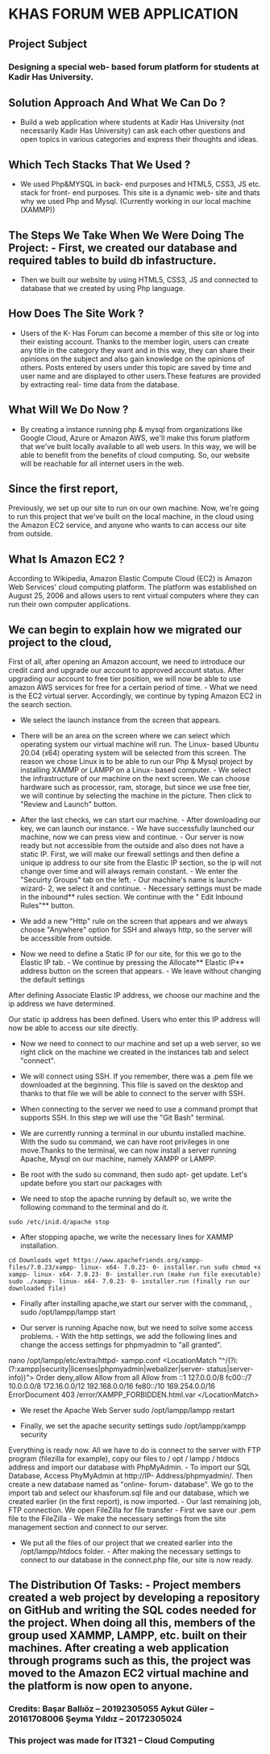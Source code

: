 # KHAS FORUM WEB APPLICATION
## Project Subject 
### Designing a special web- based forum platform for students at Kadir Has University.

## Solution Approach And What We Can Do ?

- Build a web application where students at Kadir Has University (not necessarily Kadir Has University) can ask each other questions and open topics in various categories and express their thoughts and ideas.

## Which Tech Stacks That We Used ?

- We used Php&MYSQL in back- end purposes and HTML5, CSS3, JS etc. stack for front- end purposes. This site is a dynamic web- site and thats why we used Php and Mysql. (Currently working in our local machine (XAMMP))

## The Steps We Take When We Were Doing The Project: - First, we created our database and required tables to build db infastructure.

- Then we built our website by using HTML5, CSS3, JS and connected to database that we created by using Php language.

## How Does The Site Work ?

- Users of the K- Has Forum can become a member of this site or log into their existing account. Thanks to the member login, users can create any title in the category they want and in this way, they can share their opinions on the subject and also gain knowledge on the opinions of others. Posts entered by users under this topic are saved by time and user name and are displayed to other users.These features are provided by extracting real- time data from the database.

## What Will We Do Now ?

- By creating a instance running php & mysql from organizations like Google Cloud, Azure or Amazon AWS, we'll make this forum platform that we've built locally available to all web users. In this way, we will be able to benefit from the benefits of cloud computing. So, our website will be reachable for all internet users in the web.

## Since the first report,

Previously, we set up our site to run on our own machine. Now, we're going to run this project that we've built on the local machine, in the cloud using the Amazon EC2 service, and anyone who wants to can access our site from outside.

## What Is Amazon EC2 ?

According to Wikipedia, Amazon Elastic Compute Cloud (EC2) is Amazon Web Services' cloud computing platform. The platform was established on August 25, 2006 and allows users to rent virtual computers where they can run their own computer applications.

## We can begin to explain how we migrated our project to the cloud,

First of all, after opening an Amazon account, we need to introduce our credit card and upgrade our account to approved account status.
After upgrading our account to free tier position, we will now be able to use amazon AWS services for free for a certain period of time. - What we need is the EC2 virtual server. Accordingly, we continue by typing Amazon EC2 in the search section.
- We select the launch instance from the screen that appears.

- There will be an area on the screen where we can select which operating system our virtual machine will run. The Linux- based Ubuntu 20.04 (x64) operating system will be selected from this screen. The reason we chose Linux is to be able to run our Php & Mysql project by installing XAMMP or LAMPP on a Linux- based computer. - We select the infrastructure of our machine on the next screen. We can choose hardware such as processor, ram, storage, but since we use free tier, we will continue by selecting the machine in the picture. Then click to "Review and Launch" button.

- After the last checks, we can start our machine. - After downloading our key, we can launch our instance. - We have successfully launched our machine, now we can press view and continue. - Our server is now ready but not accessible from the outside and also does not have a static IP. First, we will make our firewall settings and then define a unique ip address to our site from the Elastic IP section, so the ip will not change over time and will always remain constant. - We enter the "Secuirty Groups" tab on the left. - Our machine's name is launch- wizard- 2, we select it and continue. - Necessary settings must be made in the inbound** rules section. We continue with the " Edit Inbound Rules"** button.

- We add a new "Http" rule on the screen that appears and we always choose "Anywhere" option for SSH and always http, so the server will be accessible from outside.

- Now we need to define a Static IP for our site, for this we go to the Elastic IP tab. - We continue by pressing the Allocate** Elastic IP** address button on the screen that appears. - We leave without changing the default settings

After defining Associate Elastic IP address, we choose our machine and the ip address we have determined.

Our static ip address has been defined. Users who enter this IP address will now be able to access our site directly.

- Now we need to connect to our machine and set up a web server, so we right click on the machine we created in the instances tab and select "connect".

- We will connect using SSH. If you remember, there was a .pem file we downloaded at the beginning. This file is saved on the desktop and thanks to that file we will be able to connect to the server with SSH.

- When connecting to the server we need to use a command prompt that supports SSH. In this step we will use the "Git Bash" terminal.

- We are currently running a terminal in our ubuntu installed machine. With the sudo su command, we can have root privileges in one move.Thanks to the terminal, we can now install a server running Apache, Mysql on our machine, namely XAMPP or LAMPP.

- Be root with the sudo su command, then sudo apt- get update. Let's update before you start our packages with

- We need to stop the apache running by default so, we write the following command to the terminal and do it.

```
sudo /etc/inid.d/apache stop
```

- After stopping apache, we write the necessary lines for XAMMP installation.

```
cd Downloads wget https://www.apachefriends.org/xampp- files/7.0.23/xampp- linux- x64- 7.0.23- 0- installer.run sudo chmod +x xampp- linux- x64- 7.0.23- 0- installer.run (make run file executable) sudo ./xampp- linux- x64- 7.0.23- 0- installer.run (finally run our downloaded file)
```

- Finally after installing apache,we start our server with the command, , sudo /opt/lampp/lampp start

- Our server is running Apache now, but we need to solve some access problems. - With the http settings, we add the following lines and change the access settings for phpmyadmin to "all granted".

nano /opt/lampp/etc/extra/httpd- xampp.conf &lt;LocationMatch "^/(?i:(?:xampp|security|licenses|phpmyadmin|webalizer|server- status|server- info))"&gt; Order deny,allow Allow from all Allow from ::1 127.0.0.0/8
fc00::/7 10.0.0.0/8 172.16.0.0/12 192.168.0.0/16
fe80::/10 169.254.0.0/16 ErrorDocument 403 /error/XAMPP_FORBIDDEN.html.var &lt;/LocationMatch&gt;

- We reset the Apache Web Server sudo /opt/lampp/lampp restart

- Finally, we set the apache security settings sudo /opt/lampp/xampp security

Everything is ready now. All we have to do is connect to the server with FTP program (filezilla for example), copy our files to / opt / lampp / htdocs address and import our database with PhpMyAdmin. - To import our SQL Database, Access PhyMyAdmin at http://IP- Address/phpmyadmin/. Then create a new database named as "online- forum- database". We go to the import tab and select our khasforum.sql file and our database, which we created earlier (in the first report), is now imported. - Our last remaining job, FTP connection. We open FileZilla for file transfer - First we save our .pem file to the FileZilla - We make the necessary settings from the site management section and connect to our server.

- We put all the files of our project that we created earlier into the /opt/lampp/htdocs folder. - After making the necessary settings to connect to our database in the connect.php file, our site is now ready.

## The Distribution Of Tasks: - Project members created a web project by developing a repository on GitHub and writing the SQL codes needed for the project. When doing all this, members of the group used XAMMP, LAMPP, etc. built on their machines. After creating a web application through programs such as this, the project was moved to the Amazon EC2 virtual machine and the platform is now open to anyone.

### Credits: Başar Ballıöz – 20192305055 Aykut Güler – 20161708006 Şeyma Yıldız – 20172305024
### This project was made for IT321 – Cloud Computing
